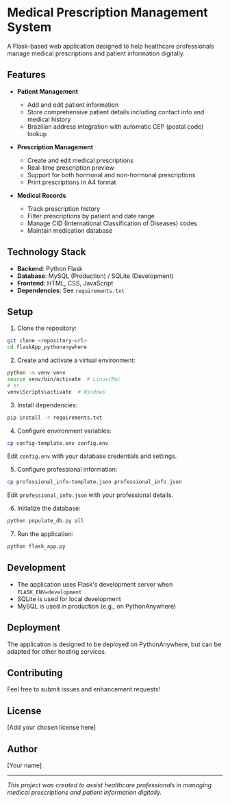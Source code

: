 # Medical Prescription Management System

A Flask-based web application designed to help healthcare professionals manage medical prescriptions and patient information digitally.

## Features

- **Patient Management**
  - Add and edit patient information
  - Store comprehensive patient details including contact info and medical history
  - Brazilian address integration with automatic CEP (postal code) lookup

- **Prescription Management**
  - Create and edit medical prescriptions
  - Real-time prescription preview
  - Support for both hormonal and non-hormonal prescriptions
  - Print prescriptions in A4 format

- **Medical Records**
  - Track prescription history
  - Filter prescriptions by patient and date range
  - Manage CID (International Classification of Diseases) codes
  - Maintain medication database

## Technology Stack

- **Backend**: Python Flask
- **Database**: MySQL (Production) / SQLite (Development)
- **Frontend**: HTML, CSS, JavaScript
- **Dependencies**: See `requirements.txt`

## Setup

1. Clone the repository:
```bash
git clone <repository-url>
cd flaskApp_pythonanywhere
```

2. Create and activate a virtual environment:
```bash
python -m venv venv
source venv/bin/activate  # Linux/Mac
# or
venv\Scripts\activate  # Windows
```

3. Install dependencies:
```bash
pip install -r requirements.txt
```

4. Configure environment variables:
```bash
cp config-template.env config.env
```
Edit `config.env` with your database credentials and settings.

5. Configure professional information:
```bash
cp professional_info-template.json professional_info.json
```
Edit `professional_info.json` with your professional details.

6. Initialize the database:
```bash
python populate_db.py all
```

7. Run the application:
```bash
python flask_app.py
```

## Development

- The application uses Flask's development server when `FLASK_ENV=development`
- SQLite is used for local development
- MySQL is used in production (e.g., on PythonAnywhere)

## Deployment

The application is designed to be deployed on PythonAnywhere, but can be adapted for other hosting services.

## Contributing

Feel free to submit issues and enhancement requests!

## License

[Add your chosen license here]

## Author

[Your name]

---
*This project was created to assist healthcare professionals in managing medical prescriptions and patient information digitally.*